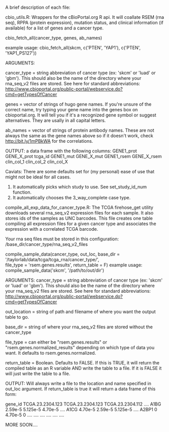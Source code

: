 A brief description of each file:


cbio_utils.R: Wrappers for the cBioPortal.org R api. It will coallate RSEM (rna seq), RPPA (protein expression), mutation status, and clinical information (if available) for a list of genes and a cancer type. 

cbio_fetch_all(cancer_type, genes, ab_names)

example usage: cbio_fetch_all(skcm, c('PTEN', 'YAP1'), c('PTEN', 'YAP1_PS127'))

ARGUMENTS:

cancer_type = string abbreviation of cancer type (ex: 'skcm' or 'luad' or 'gbm'). This should also be the name of the directory where your rna_seq_v2 files are stored. See here for standard abbreviations: http://www.cbioportal.org/public-portal/webservice.do?cmd=getTypesOfCancer

genes = vector of strings of hugo gene names. If you're unsure of the correct name, try typing your gene name into the genes box on cbioportal.org. It will tell you if it's a recognized gene symbol or suggest alternatives. They are usally in all capital letters.

ab_names = vector of strings of protein antibody names. These are not always the same as the gene names above so if it doesn't work, check http://bit.ly/1mPBkWA for the correlations.

OUTPUT: a data frame with the following columns:
GENE1_prot  GENE_X_prot tcga_id  GENE1_mut  GENE_X_mut GENE1_rsem GENE_X_rsem clin_col_1  clin_col_2  clin_col_X


Caviats: There are some defaults set for (my personal) ease of use that might not be ideal for all cases.
1. It automatically picks which study to use. See set_study_id_num function.
2. It automatically chooses the 3_way_complete case type.



compile_all_exp_data_for_cancer_type.R: The TCGA firehose_get utility downloads several rna_seq_v2 expression files for each sample. It also stores ids of the samples as UNC barcodes. This file creates one table compiling all expression files for a given cancer type and associates the expression with a correlated TCGA barcode. 

Your rna seq files must be stored in this configuration: 
/base_dir/cancer_type/rna_seq_v2_files


compile_sample_data(cancer_type, out_loc, 
                    base_dir = '/taylorlab/data/tcga/tcga_rna/cancer_type/',  
                    file_type = 'rsem.genes.results', 
                    return_table = F)
example usage: compile_sample_data('skcm', '/path/to/out/dir')


ARGUMENTS: 
cancer_type = string abbreviation of cancer type (ex: 'skcm' or 'luad' or 'gbm'). This should also be the name of the directory where your rna_seq_v2 files are stored. See here for standard abbreviations: http://www.cbioportal.org/public-portal/webservice.do?cmd=getTypesOfCancer

out_location = string of path and filename of where you want the output table to go. 

base_dir = string of where your rna_seq_v2 files are stored without the cancer_type

file_type = can either be "rsem.genes.results" or "rsem.genes.normalized_results" depending on which type of data you want. It defaults to rsem.genes.normalized.

return_table = Boolean. Defaults to FALSE. If this is TRUE, it will return the compiled table as an R variable AND write the table to a file. If it is FALSE it will just write the table to a file.


OUTPUT:
Will always write a file to the location and name specified in out_loc argument.
If return_table is true it will return a data frame of this form: 

gene_id   TCGA.23.2304.123   TCGA.23.2304.123   TCGA.23.2304.112        ....
A1BG      2.59e-5             5.125e-5            4.70e-5               ....
A1CG      4.70e-5             2.59e-5             5.125e-5              ....
A2BP1     0                   4.70e-5             0                     ....
....      ....                ....                ....                  ....




MORE SOON....
